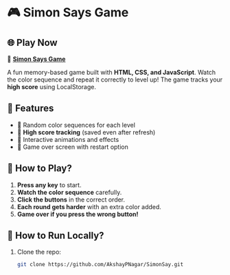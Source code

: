 # 🎮 Simon Says Game
## 🌐 Play Now  
🔗 **[Simon Says Game](https://play-simonsay.netlify.app)**  

A fun memory-based game built with **HTML, CSS, and JavaScript**. Watch the color sequence and repeat it correctly to level up! The game tracks your **high score** using LocalStorage.  

## 🚀 Features
- 🔹 Random color sequences for each level  
- 🔹 **High score tracking** (saved even after refresh)  
- 🔹 Interactive animations and effects  
- 🔹 Game over screen with restart option  

## 🎯 How to Play?
1. **Press any key** to start.  
2. **Watch the color sequence** carefully.  
3. **Click the buttons** in the correct order.  
4. **Each round gets harder** with an extra color added.  
5. **Game over if you press the wrong button!**  





## 📂 How to Run Locally?  
1. Clone the repo:  
   ```sh
   git clone https://github.com/AkshayPNagar/SimonSay.git
